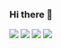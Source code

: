 ### Hi there 👋

<!--
**sejung1218/sejung1218** is a ✨ _special_ ✨ repository because its `README.md` (this file) appears on your GitHub profile.

Here are some ideas to get you started:

- 🔭 I’m currently working on ...
- 🌱 I’m currently learning ...
- 👯 I’m looking to collaborate on ...
- 🤔 I’m looking for help with ...
- 💬 Ask me about ...
- 📫 How to reach me: ...
- 😄 Pronouns: ...
- ⚡ Fun fact: ...
-->


<img src="https://img.shields.io/badge/Javascript-ffb13b?style=flat-square&logo=javascript&logoColor=white"/>
<img src="https://img.shields.io/badge/ReasctAFB?style=flat-square&logo=React&logoColor=#61DAFB"/>
<img src="https://img.shields.io/badge/React-#61DAFB?style=for-the-badge&logo=React&logoColor=white"/>
<img src="https://img.shields.io/badge/React-808080?style=for-the-badge&logo=React&logoColor=#61DAFB" />
